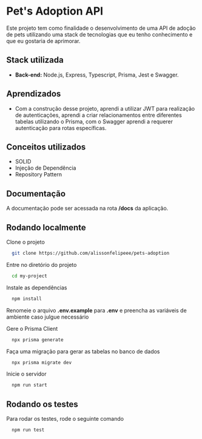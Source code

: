
# Pet's Adoption API

Este projeto tem como finalidade o desenvolvimento de uma API de adoção de pets utilizando uma stack de tecnologias que eu tenho conhecimento e que eu gostaria de aprimorar.



## Stack utilizada

+ **Back-end:** Node.js, Express, Typescript, Prisma, Jest e Swagger.


## Aprendizados

+ Com a construção desse projeto, aprendi a utilizar JWT para realização de autenticações, aprendi a criar relacionamentos entre diferentes tabelas utilizando o Prisma, com o Swagger aprendi a requerer autenticação para rotas específicas.


## Conceitos utilizados

+ SOLID
+ Injeção de Dependência
+ Repository Pattern


## Documentação

A documentação pode ser acessada na rota **/docs** da aplicação.


## Rodando localmente

Clone o projeto

```bash
  git clone https://github.com/alissonfelipeee/pets-adoption
```

Entre no diretório do projeto

```bash
  cd my-project
```

Instale as dependências

```bash
  npm install
```

Renomeie o arquivo **.env.example** para **.env** e preencha as variáveis de ambiente caso julgue necessário


Gere o Prisma Client

```bash
  npx prisma generate
```

Faça uma migração para gerar as tabelas no banco de dados

```bash
  npx prisma migrate dev
```

Inicie o servidor

```bash
  npm run start
```


## Rodando os testes

Para rodar os testes, rode o seguinte comando

```bash
  npm run test
```

